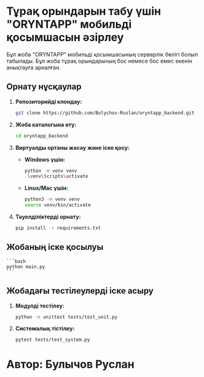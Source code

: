 # Тұрақ орындарын табу үшін "ORYNTAPP" мобильді қосымшасын әзірлеу

Бұл жоба "ORYNTAPP" мобильді қосымшасының серверлік бөлігі болып табылады. Бұл жоба тұрақ орындарының бос немесе бос емес екенін анықтауға арналған.

## Орнату нұсқаулар

1. **Репозиторийді клондау:**

    ```bash
    git clone https://github.com/Bulychov-Ruslan/oryntapp_backend.git
    ```

2. **Жоба каталогына өту:**

    ```bash
    cd oryntapp_backend
    ```

3. **Виртуалды ортаны жасау және іске қосу:**

    - **Windows үшін:**
    
        ```bash
        python -m venv venv
        .\venv\Scripts\activate
        ```

    - **Linux/Mac үшін:**
    
        ```bash
        python3 -m venv venv
        source venv/bin/activate
        ```
      

4. **Тәуелділіктерді орнату:**

    ```bash
    pip install -r requirements.txt
    ```

## Жобаның іске қосылуы
    ```bash
    python main.py
    ```

## Жобадағы тестілеулерді іске асыру

1. **Модулді тестілеу:**
    ```bash
    python -m unittest tests/test_unit.py
    ```
2. **Системалық тістілеу:**
    ```bash
    pytest tests/test_system.py
    ```

# Автор: Булычов Руслан
